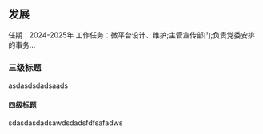 ## 发展
任期：2024-2025年
工作任务：微平台设计、维护;主管宣传部门;负责党委安排的事务...
### 三级标题
asdasdsdadsaads
#### 四级标题
sdasdasdadsawdsdadsfdfsafadws